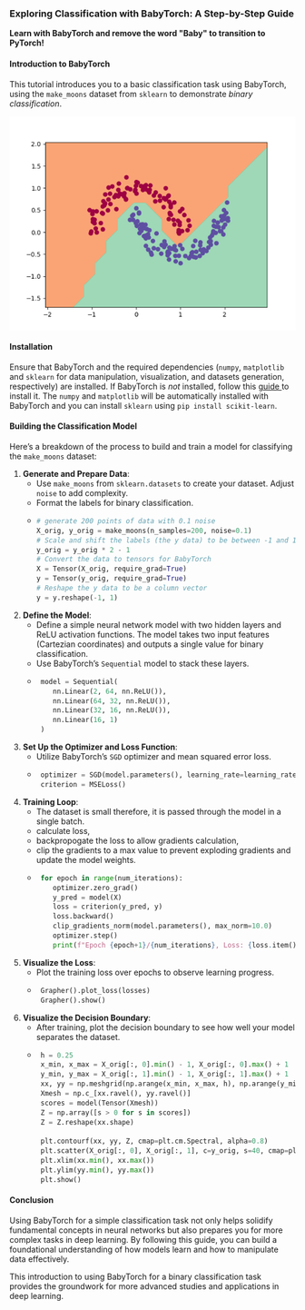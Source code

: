 ### Exploring Classification with BabyTorch: A Step-by-Step Guide

**Learn with BabyTorch and remove the word "Baby" to transition to PyTorch!**

#### Introduction to BabyTorch
This tutorial introduces you to a basic classification task using BabyTorch, using the `make_moons` dataset from `sklearn` to demonstrate _binary classification_.
<div>
<img style="  display: block; margin-left: auto; margin-right: auto;" src="assets/make_moons.png" >
</div>

#### Installation
Ensure that BabyTorch and the required dependencies (`numpy`, `matplotlib` and `sklearn`  for data manipulation, visualization, and datasets generation, respectively) are installed. If BabyTorch is _not_ installed, follow this <a target="_blank" href="/README.md"> guide </a> to install it. The `numpy` and `matplotlib` will be automatically installed with BabyTorch and you can install `sklearn` using `pip install scikit-learn`.

#### Building the Classification Model
Here’s a breakdown of the process to build and train a model for classifying the `make_moons` dataset:

1. **Generate and Prepare Data**: 
   - Use `make_moons` from `sklearn.datasets` to create your dataset. Adjust `noise` to add complexity.
   - Format the labels for binary classification.
   -  ```python
      # generate 200 points of data with 0.1 noise
      X_orig, y_orig = make_moons(n_samples=200, noise=0.1) 
      # Scale and shift the labels (the y data) to be between -1 and 1
      y_orig = y_orig * 2 - 1  
      # Convert the data to tensors for BabyTorch 
      X = Tensor(X_orig, require_grad=True)
      y = Tensor(y_orig, require_grad=True)
      # Reshape the y data to be a column vector
      y = y.reshape(-1, 1)

2. **Define the Model**:
   - Define a simple neural network model with two hidden layers and ReLU activation functions. The model takes two input features  (Cartezian coordinates) and outputs a single value for binary classification.
   - Use BabyTorch’s `Sequential` model to stack these layers.
   - ```python 
      model = Sequential(
         nn.Linear(2, 64, nn.ReLU()),
         nn.Linear(64, 32, nn.ReLU()),
         nn.Linear(32, 16, nn.ReLU()),
         nn.Linear(16, 1)
      )
3. **Set Up the Optimizer and Loss Function**:
   - Utilize BabyTorch’s `SGD` optimizer and mean squared error loss.
   - ```python 
      optimizer = SGD(model.parameters(), learning_rate=learning_rate, weight_decay=0.0005)
      criterion = MSELoss()
4. **Training Loop**:
   - The dataset is small therefore, it is passed through the model in a single batch.
   - calculate loss, 
   - backpropogate the loss to allow gradients calculation,
   - clip the gradients to a max value to prevent exploding gradients and update the model weights.
   - ```python
      for epoch in range(num_iterations):
         optimizer.zero_grad()
         y_pred = model(X)
         loss = criterion(y_pred, y)
         loss.backward()
         clip_gradients_norm(model.parameters(), max_norm=10.0)
         optimizer.step()
         print(f"Epoch {epoch+1}/{num_iterations}, Loss: {loss.item()}")

5. **Visualize the Loss**:
   - Plot the training loss over epochs to observe learning progress.
   - ```python 
      Grapher().plot_loss(losses)
      Grapher().show()
6. **Visualize the Decision Boundary**:
   - After training, plot the decision boundary to see how well your model separates the dataset.
   - ```python
      h = 0.25
      x_min, x_max = X_orig[:, 0].min() - 1, X_orig[:, 0].max() + 1
      y_min, y_max = X_orig[:, 1].min() - 1, X_orig[:, 1].max() + 1
      xx, yy = np.meshgrid(np.arange(x_min, x_max, h), np.arange(y_min, y_max, h))
      Xmesh = np.c_[xx.ravel(), yy.ravel()]
      scores = model(Tensor(Xmesh))
      Z = np.array([s > 0 for s in scores])
      Z = Z.reshape(xx.shape)

      plt.contourf(xx, yy, Z, cmap=plt.cm.Spectral, alpha=0.8)
      plt.scatter(X_orig[:, 0], X_orig[:, 1], c=y_orig, s=40, cmap=plt.cm.Spectral)
      plt.xlim(xx.min(), xx.max())
      plt.ylim(yy.min(), yy.max())
      plt.show()

#### Conclusion
Using BabyTorch for a simple classification task not only helps solidify fundamental concepts in neural networks but also prepares you for more complex tasks in deep learning. By following this guide, you can build a foundational understanding of how models learn and how to manipulate data effectively.

This introduction to using BabyTorch for a binary classification task provides the groundwork for more advanced studies and applications in deep learning.